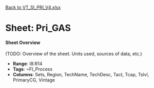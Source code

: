 [Back to VT_SI_PRI_V4.xlsx](README.md)

# Sheet: Pri_GAS

#### Sheet Overview

(TODO: Overview of the sheet. Units used, sources of data, etc.)

- **Range**: I8:R14
- **Tags**: ~FI_Process
- **Columns**: Sets, Region, TechName, TechDesc, Tact, Tcap, Tslvl, PrimaryCG, Vintage


